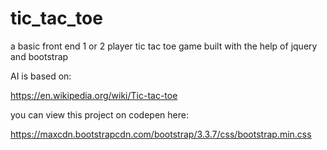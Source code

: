 # tic_tac_toe

a basic front end 1 or 2 player tic tac toe game built with the help of jquery and bootstrap

AI is based on:

https://en.wikipedia.org/wiki/Tic-tac-toe

you can view this project on codepen here:

https://maxcdn.bootstrapcdn.com/bootstrap/3.3.7/css/bootstrap.min.css
